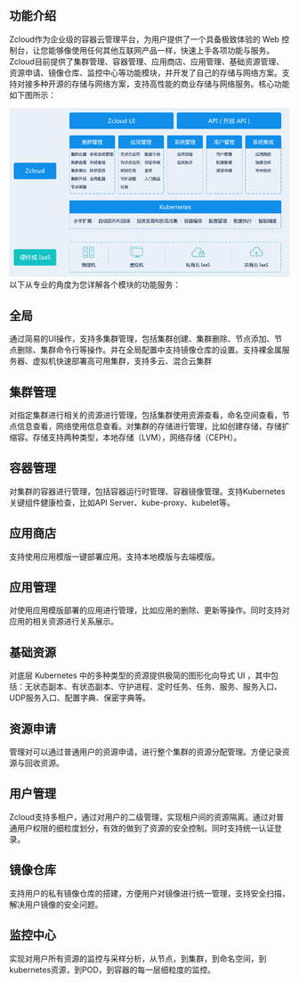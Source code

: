 ## 功能介绍

Zcloud作为企业级的容器云管理平台，为用户提供了一个具备极致体验的 Web 控制台，让您能够像使用任何其他互联网产品一样，快速上手各项功能与服务。Zcloud目前提供了集群管理、容器管理、应用商店、应用管理、基础资源管理、资源申请、镜像仓库、监控中心等功能模块，并开发了自己的存储与网络方案。支持对接多种开源的存储与网络方案，支持高性能的商业存储与网络服务。核心功能如下图所示：

![img](architecture.jpg)以下从专业的角度为您详解各个模块的功能服务：

## 全局

通过简易的UI操作，支持多集群管理，包括集群创建、集群删除、节点添加、节点删除、集群命令行等操作。并在全局配置中支持镜像仓库的设置。支持裸金属服务器、虚拟机快速部署高可用集群，支持多云、混合云集群

## 集群管理

对指定集群进行相关的资源进行管理，包括集群使用资源查看，命名空间查看，节点信息查看，网络使用信息查看。对集群的存储进行管理，比如创建存储，存储扩缩容。存储支持两种类型，本地存储（LVM），网络存储（CEPH）。

## 容器管理

对集群的容器进行管理，包括容器运行时管理、容器镜像管理。支持Kubernetes关键组件健康检查，比如API Server、kube-proxy、kubelet等。

## 应用商店

支持使用应用模版一键部署应用。支持本地模版与去端模版。

## 应用管理

对使用应用模版部署的应用进行管理，比如应用的删除、更新等操作。同时支持对应用的相关资源进行关系展示。

## 基础资源

对底层 Kubernetes 中的多种类型的资源提供极简的图形化向导式 UI ，其中包括：无状态副本、有状态副本、守护进程、定时任务、任务、服务、服务入口、UDP服务入口、配置字典、保密字典等。



## 资源申请

管理对可以通过普通用户的资源申请，进行整个集群的资源分配管理。方便记录资源与回收资源。

## 用户管理

Zcloud支持多租户，通过对用户的二级管理，实现租户间的资源隔离。通过对普通用户权限的细粒度划分，有效的做到了资源的安全控制。同时支持统一认证登录。

## 镜像仓库

支持用户的私有镜像仓库的搭建，方便用户对镜像进行统一管理，支持安全扫描，解决用户镜像的安全问题。

## 监控中心

实现对用户所有资源的监控与采样分析，从节点，到集群，到命名空间，到kubernetes资源，到POD，到容器的每一层细粒度的监控。

